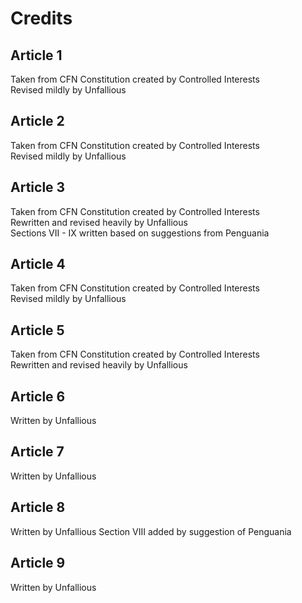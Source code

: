 # Credits
## Article 1
Taken from CFN Constitution created by Controlled Interests \
Revised mildly by Unfallious

## Article 2
Taken from CFN Constitution created by Controlled Interests \
Revised mildly by Unfallious

## Article 3
Taken from CFN Constitution created by Controlled Interests \
Rewritten and revised heavily by Unfallious \
Sections VII - IX written based on suggestions from Penguania

## Article 4
Taken from CFN Constitution created by Controlled Interests \
Revised mildly by Unfallious

## Article 5
Taken from CFN Constitution created by Controlled Interests \
Rewritten and revised heavily by Unfallious

## Article 6
Written by Unfallious

## Article 7
Written by Unfallious

## Article 8
Written by Unfallious
Section VIII added by suggestion of Penguania

## Article 9
Written by Unfallious
